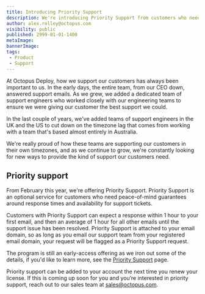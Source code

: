 ```yaml
---
title: Introducing Priority Support
description: We're introducing Priority Support from customers who need guaranteed turn-around times for support from Octopus Deploy.
author: alex.rolley@octopus.com
visibility: public
published: 2999-01-01-1400
metaImage: 
bannerImage: 
tags:
 - Product
 - Support
---
```


At Octopus Deploy, how we support our customers has always been important to us. In the early days, the entire team, from our CEO down, answered support emails. As we grew, we added a dedicated team of support engineers who worked closely with our engineering teams to ensure we were giving our customer the best support we could.

In the last couple of years, we've added teams of support engineers in the UK and the US to cut down on the timezone lag that comes from working with a team that's based almost entirely in Australia.

We're really proud of how these teams are supporting our customers in their own timezones, and as we continue to grow, we're constantly looking for new ways to provide the kind of support our customers need.

## Priority support 

From February this year, we're offering Priority Support. Priority Support is an optional service for customers who need peace-of-mind guarantees around response times and availability for support tickets.

<!-- Priority support costs $800 per month paid annually at the same time as your license renews. -->Customers with Priority Support can expect a response within 1 hour to your first email, and then an average of 1 hour for all other emails until the support issue has been resolved. Priority Support is attached to your email domain, so as long as you email our support team from your registered email domain, your request will be flagged as a Priority Support request.

The program is still an early-access offering as we iron out some of the details, if you'd like to learn more, see the [Priority Support](https://octopus.com/priority-support) page. 

Priority support can be added to your account the next time you renew your license. If this is coming up soon for you and you’re interested in priority support, reach out to our sales team at sales@octopus.com.










